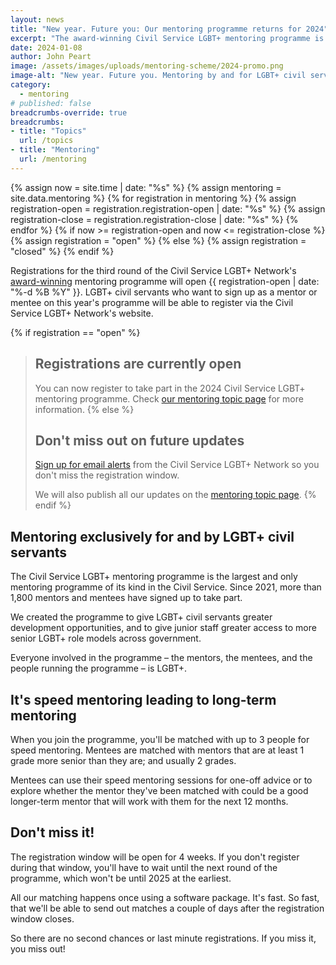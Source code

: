 ```yaml
---
layout: news
title: "New year. Future you: Our mentoring programme returns for 2024"
excerpt: "The award-winning Civil Service LGBT+ mentoring programme is back! Registrations open 1 March 2024."
date: 2024-01-08
author: John Peart
image: /assets/images/uploads/mentoring-scheme/2024-promo.png
image-alt: "New year. Future you. Mentoring by and for LGBT+ civil servants."
category:
  - mentoring
# published: false
breadcrumbs-override: true
breadcrumbs:
- title: "Topics"
  url: /topics
- title: "Mentoring"
  url: /mentoring
---
```

{% assign now = site.time | date: "%s" %}
{% assign mentoring = site.data.mentoring %}
{% for registration in mentoring %}
  {% assign registration-open = registration.registration-open | date: "%s" %}
  {% assign registration-close = registration.registration-close | date: "%s" %}
{% endfor %}
{% if now >= registration-open and now <= registration-close %}
  {% assign registration = "open" %}
{% else %}
  {% assign registration = "closed" %}
{% endif %}

Registrations for the third round of the Civil Service LGBT+ Network's [award-winning](/news/2021/12/16/weve-won-a-civil-service-award) mentoring programme will open {{ registration-open | date: "%-d %B %Y" }}. LGBT+ civil servants who want to sign up as a mentor or mentee on this year's programme will be able to register via the Civil Service LGBT+ Network's website.

{% if registration == "open" %}
> ## Registrations are currently open
>
> You can now register to take part in the 2024 Civil Service LGBT+ mentoring programme. Check [our mentoring topic page](/mentoring) for more information.
{% else %}
> ## Don't miss out on future updates
>
> [Sign up for email alerts](/email-alerts/) from the Civil Service LGBT+ Network so you don't miss the registration window.
>
> We will also publish all our updates on the [mentoring topic page](/mentoring).
{% endif %}

## Mentoring exclusively for and by LGBT+ civil servants

The Civil Service LGBT+ mentoring programme is the largest and only mentoring programme of its kind in the Civil Service. Since 2021, more than 1,800 mentors and mentees have signed up to take part.

We created the programme to give LGBT+ civil servants greater development opportunities, and to give junior staff greater access to more senior LGBT+ role models across government.

Everyone involved in the programme – the mentors, the mentees, and the people running the programme – is LGBT+.

## It's speed mentoring leading to long-term mentoring

When you join the programme, you'll be matched with up to 3 people for speed mentoring. Mentees are matched with mentors that are at least 1 grade more senior than they are; and usually 2 grades.

Mentees can use their speed mentoring sessions for one-off advice or to explore whether the mentor they've been matched with could be a good longer-term mentor that will work with them for the next 12 months.

## Don't miss it!

The registration window will be open for 4 weeks. If you don't register during that window, you'll have to wait until the next round of the programme, which won't be until 2025 at the earliest.

All our matching happens once using a software package. It's fast. So fast, that we'll be able to send out matches a couple of days after the registration window closes.

So there are no second chances or last minute registrations. If you miss it, you miss out!
